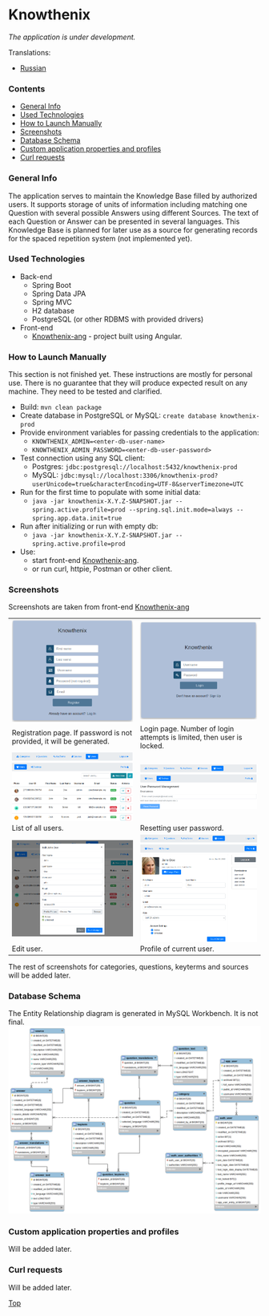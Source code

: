 # Knowthenix

_The application is under development._

Translations:  
* [Russian](README_ru.md)

### Contents
* [General Info](#general-info)
* [Used Technologies](#used-technologies)
* [How to Launch Manually](#how-to-launch-manually)
* [Screenshots](#screenshots)
* [Database Schema](#database-schema)
* [Custom application properties and profiles](#custom-application-properties-and-profiles)
* [Curl requests](#curl-requests)

### General Info

The application serves to maintain the Knowledge Base filled by authorized users.
It supports storage of units of information including matching one Question with several possible Answers using 
different Sources.
The text of each Question or Answer can be presented in several languages.
This Knowledge Base is planned for later use as a source for generating records for the spaced repetition system
(not implemented yet).

### Used Technologies
* Back-end
    * Spring Boot
    * Spring Data JPA
    * Spring MVC
    * H2 database
    * PostgreSQL (or other RDBMS with provided drivers)
* Front-end
    * [Knowthenix-ang](https://github.com/dpopkov/knowthenix-ang) - project built using Angular.

### How to Launch Manually
This section is not finished yet. These instructions are mostly for personal use.
There is no guarantee that they will produce expected result on any machine.
They need to be tested and clarified.
* Build: `mvn clean package`
* Create database in PostgreSQL or MySQL: `create database knowthenix-prod`
* Provide environment variables for passing credentials to the application:
    * `KNOWTHENIX_ADMIN=<enter-db-user-name>`
    * `KNOWTHENIX_ADMIN_PASSWORD=<enter-db-user-password>`
* Test connection using any SQL client:
    * Postgres: `jdbc:postgresql://localhost:5432/knowthenix-prod`
    * MySQL: `jdbc:mysql://localhost:3306/knowthenix-prod?userUnicode=true&characterEncoding=UTF-8&serverTimezone=UTC`
* Run for the first time to populate with some initial data: 
    * `java -jar knowthenix-X.Y.Z-SNAPSHOT.jar --spring.active.profile=prod --spring.sql.init.mode=always --spring.app.data.init=true`
* Run after initializing or run with empty db: 
    * `java -jar knowthenix-X.Y.Z-SNAPSHOT.jar --spring.active.profile=prod`
* Use: 
    * start front-end [Knowthenix-ang](https://github.com/dpopkov/knowthenix-ang).
    * or run curl, httpie, Postman or other client.

### Screenshots

Screenshots are taken from front-end [Knowthenix-ang](https://github.com/dpopkov/knowthenix-ang)

|  |  |
| ------------- | ------------- |
| <img align="center" src="docs/images/ui-01-register.png" /> | <img align="center" src="docs/images/ui-02-login.png" /> |
| Registration page. If password is not provided, it will be generated. | Login page. Number of login attempts is limited, then user is locked. |
| <img align="center" src="docs/images/ui-03-users.png" /> | <img align="center" src="docs/images/ui-04-settings.png" /> |
| List of all users. | Resetting user password. | 
| <img align="center" src="docs/images/ui-05-edit-user.png" /> | <img align="center" src="docs/images/ui-06-profile.png" /> |
| Edit user. | Profile of current user. |

The rest of screenshots for categories, questions, keyterms and sources will be added later.

### Database Schema
The Entity Relationship diagram is generated in MySQL Workbench. It is not final.
![DB Schema](docs/images/db-schema.png)

### Custom application properties and profiles
Will be added later.

### Curl requests
Will be added later.

[Top](#knowthenix)
